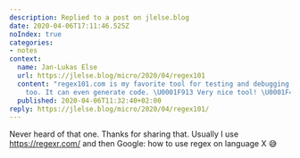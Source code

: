 ```yaml
---
description: Replied to a post on jlelse.blog
date: 2020-04-06T17:11:46.525Z
noIndex: true
categories:
- notes
context:
  name: Jan-Lukas Else
  url: https://jlelse.blog/micro/2020/04/regex101
  content: "regex101.com is my favorite tool for testing and debugging regular expressions
    too. It can even generate code. \U0001F913 Very nice tool! \U0001F44D"
  published: 2020-04-06T11:32:40+02:00
reply: https://jlelse.blog/micro/2020/04/regex101/
---
```


Never heard of that one. Thanks for sharing that. Usually I use https://regexr.com/ and then Google: how to use regex on language X 😅
